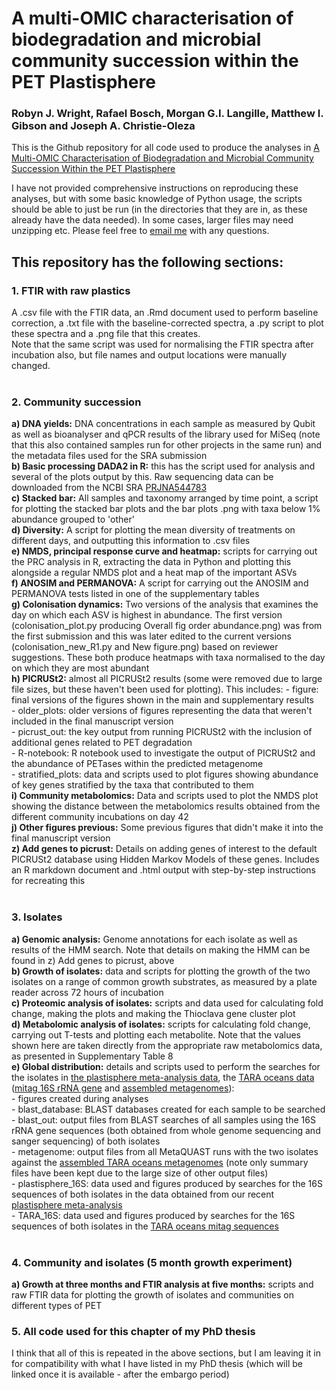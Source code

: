 # A multi-OMIC characterisation of biodegradation and microbial community succession within the PET Plastisphere
### Robyn J. Wright, Rafael Bosch, Morgan G.I. Langille, Matthew I. Gibson and Joseph A. Christie-Oleza

This is the Github repository for all code used to produce the analyses in [A Multi-OMIC Characterisation of Biodegradation and Microbial Community Succession Within the PET Plastisphere](https://microbiomejournal.biomedcentral.com/articles/10.1186/s40168-021-01054-5)</br>

I have not provided comprehensive instructions on reproducing these analyses, but with some basic knowledge of Python usage, the scripts should be able to just be run (in the directories that they are in, as these already have the data needed). In some cases, larger files may need unzipping etc. Please feel free to [email me](mailto:robyn.wright@dal.ca) with any questions.

## This repository has the following sections:</br>

### 1. FTIR with raw plastics</br>
A .csv file with the FTIR data, an .Rmd document used to perform baseline correction, a .txt file with the baseline-corrected spectra, a .py script to plot these spectra and a .png file that this creates.</br>
Note that the same script was used for normalising the FTIR spectra after incubation also, but file names and output locations were manually changed.</br></br>

### 2. Community succession</br>
**a) DNA yields:** DNA concentrations in each sample as measured by Qubit as well as bioanalyser and qPCR results of the library used for MiSeq (note that this also contained samples run for other projects in the same run) and the metadata files used for the SRA submission</br>
**b) Basic processing DADA2 in R:** this has the script used for analysis and several of the plots output by this. Raw sequencing data can be downloaded from the NCBI SRA [PRJNA544783](https://www.ncbi.nlm.nih.gov/Traces/study/?query_key=3&WebEnv=NCID_1_11700513_130.14.22.76_5555_1593658013_3135564330_0MetA0_S_HStore&o=acc_s%3Aa)</br>
**c) Stacked bar:** All samples and taxonomy arranged by time point, a script for plotting the stacked bar plots and the bar plots .png with taxa below 1% abundance grouped to 'other'</br>
**d) Diversity:** A script for plotting the mean diversity of treatments on different days, and outputting this information to .csv files</br>
**e) NMDS, principal response curve and heatmap:** scripts for carrying out the PRC analysis in R, extracting the data in Python and plotting this alongside a regular NMDS plot and a heat map of the important ASVs</br>
**f) ANOSIM and PERMANOVA:** A script for carrying out the ANOSIM and PERMANOVA tests listed in one of the supplementary tables</br>
**g) Colonisation dynamics:** Two versions of the analysis that examines the day on which each ASV is highest in abundance. The first version (colonisation_plot.py producing Overall fig order abundance.png) was from the first submission and this was later edited to the current versions (colonisation_new_R1.py and New figure.png) based on reviewer suggestions. These both produce heatmaps with taxa normalised to the day on which they are most abundant</br>
**h) PICRUSt2:** almost all PICRUSt2 results (some were removed due to large file sizes, but these haven't been used for plotting). This includes:
	- figure: final versions of the figures shown in the main and supplementary results</br>
	- older_plots: older versions of figures representing the data that weren't included in the final manuscript version</br>
	- picrust_out: the key output from running PICRUSt2 with the inclusion of additional genes related to PET degradation</br>
	- R-notebook: R notebook used to investigate the output of PICRUSt2 and the abundance of PETases within the predicted metagenome</br>
	- stratified_plots: data and scripts used to plot figures showing abundance of key genes stratified by the taxa that contributed to them</br>
**i) Community metabolomics:** Data and scripts used to plot the NMDS plot showing the distance between the metabolomics results obtained from the different community incubations on day 42</br>
**j) Other figures previous:** Some previous figures that didn't make it into the final manuscript version</br>
**z) Add genes to picrust:** Details on adding genes of interest to the default PICRUSt2 database using Hidden Markov Models of these genes. Includes an R markdown document and .html output with step-by-step instructions for recreating this</br></br>

### 3. Isolates</br>
**a) Genomic analysis:** Genome annotations for each isolate as well as results of the HMM search. Note that details on making the HMM can be found in z) Add genes to picrust, above</br>
**b) Growth of isolates:** data and scripts for plotting the growth of the two isolates on a range of common growth substrates, as measured by a plate reader across 72 hours of incubation</br>
**c) Proteomic analysis of isolates:** scripts and data used for calculating fold change, making the plots and making the Thioclava gene cluster plot</br>
**d) Metabolomic analysis of isolates:** scripts for calculating fold change, carrying out T-tests and plotting each metabolite. Note that the values shown here are taken directly from the appropriate raw metabolomics data, as presented in Supplementary Table 8</br>
**e) Global distribution:** details and scripts used to perform the searches for the isolates in [the plastisphere meta-analysis data](https://www.nature.com/articles/s41396-020-00814-9), the [TARA oceans data](http://ocean-microbiome.embl.de/companion.html) ([mitag 16S rRNA gene](http://ocean-microbiome.embl.de/data/16SrRNA.miTAGs.tgz) and [assembled metagenomes](https://doi.org/10.6084/m9.figshare.4902920)):</br>
	- figures created during analyses</br>
	- blast_database: BLAST databases created for each sample to be searched</br>
	- blast_out: output files from BLAST searches of all samples using the 16S rRNA gene sequences (both obtained from whole genome sequencing and sanger sequencing) of both isolates</br>
	 - metagenome: output files from all MetaQUAST runs with the two isolates against the [assembled TARA oceans metagenomes](https://doi.org/10.6084/m9.figshare.4902920) (note only summary files have been kept due to the large size of other output files)</br>
	 - plastisphere_16S: data used and figures produced by searches for the 16S sequences of both isolates in the data obtained from our recent [plastisphere meta-analysis](https://www.nature.com/articles/s41396-020-00814-9)</br>
	 - TARA_16S: data used and figures produced by searches for the 16S sequences of both isolates in the [TARA oceans mitag sequences](http://ocean-microbiome.embl.de/data/16SrRNA.miTAGs.tgz)</br></br>

### 4. Community and isolates (5 month growth experiment)</br>
**a) Growth at three months and FTIR analysis at five months:** scripts and raw FTIR data for plotting the growth of isolates and communities on different types of PET</br>

### 5. All code used for this chapter of my PhD thesis</br>
I think that all of this is repeated in the above sections, but I am leaving it in for compatibility with what I have listed in my PhD thesis (which will be linked once it is available - after the embargo period)
